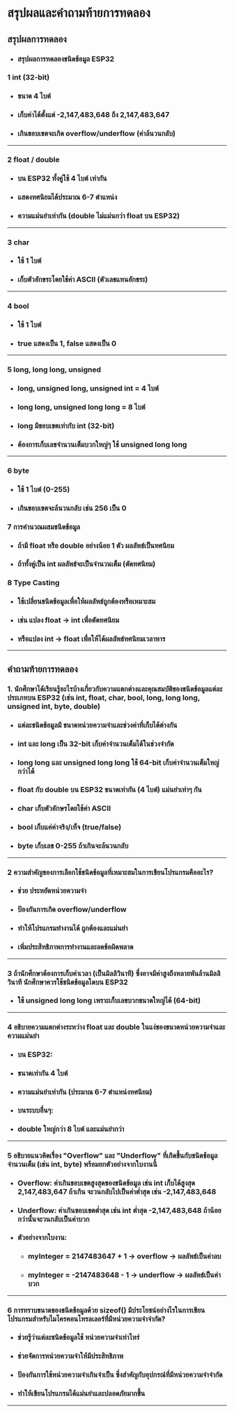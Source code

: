 # สรุปผลและคำถามท้ายการทดลอง
## สรุปผลการทดลอง
* ### สรุปผลการทดลองชนิดข้อมูล ESP32 
### 1 int (32-bit)
* ### ขนาด 4 ไบต์
* ### เก็บค่าได้ตั้งแต่ -2,147,483,648 ถึง 2,147,483,647
* ### เกินขอบเขตจะเกิด overflow/underflow (ค่าล้นวนกลับ)
---
### 2 float / double
* ### บน ESP32 ทั้งคู่ใช้ 4 ไบต์ เท่ากัน
* ### แสดงทศนิยมได้ประมาณ 6-7 ตำแหน่ง
* ### ความแม่นยำเท่ากัน (double ไม่แม่นกว่า float บน ESP32)
---
### 3 char
* ### ใช้ 1 ไบต์
* ### เก็บตัวอักขระโดยใช้ค่า ASCII (ตัวเลขแทนอักขระ)
---
### 4 bool
* ### ใช้ 1 ไบต์
* ### true แสดงเป็น 1, false แสดงเป็น 0
---
### 5 long, long long, unsigned
* ### long, unsigned long, unsigned int = 4 ไบต์
* ### long long, unsigned long long = 8 ไบต์
* ### long มีขอบเขตเท่ากับ int (32-bit)
* ### ต้องการเก็บเลขจำนวนเต็มบวกใหญ่ๆ ใช้ unsigned long long
---
### 6 byte
* ### ใช้ 1 ไบต์ (0-255)
* ### เกินขอบเขตจะล้นวนกลับ เช่น 256 เป็น 0
### 7 การคำนวณผสมชนิดข้อมูล
* ### ถ้ามี float หรือ double อย่างน้อย 1 ตัว ผลลัพธ์เป็นทศนิยม
* ### ถ้าทั้งคู่เป็น int ผลลัพธ์จะเป็นจำนวนเต็ม (ตัดทศนิยม)
### 8 Type Casting
* ### ใช้เปลี่ยนชนิดข้อมูลเพื่อให้ผลลัพธ์ถูกต้องหรือเหมาะสม
* ### เช่น แปลง float → int เพื่อตัดทศนิยม
* ### หรือแปลง int → float เพื่อให้ได้ผลลัพธ์ทศนิยมเวลาหาร
---
## คำถามท้ายการทดลอง
### 1. นักศึกษาได้เรียนรู้อะไรบ้างเกี่ยวกับความแตกต่างและคุณสมบัติของชนิดข้อมูลแต่ละประเภทบน ESP32 (เช่น int, float, char, bool, long, long long, unsigned int, byte, double)
* ### แต่ละชนิดข้อมูลมี ขนาดหน่วยความจำและช่วงค่าที่เก็บได้ต่างกัน
* ### int และ long เป็น 32-bit เก็บค่าจำนวนเต็มได้ในช่วงจำกัด
* ### long long และ unsigned long long ใช้ 64-bit เก็บค่าจำนวนเต็มใหญ่กว่าได้
* ### float กับ double บน ESP32 ขนาดเท่ากัน (4 ไบต์) แม่นยำเท่าๆ กัน
* ### char เก็บตัวอักษรโดยใช้ค่า ASCII
* ### bool เก็บแค่ค่าจริง/เท็จ (true/false)
* ### byte เก็บเลข 0-255 ถ้าเกินจะล้นวนกลับ
---
### 2 ความสำคัญของการเลือกใช้ชนิดข้อมูลที่เหมาะสมในการเขียนโปรแกรมคืออะไร?
* ### ช่วย ประหยัดหน่วยความจำ
* ### ป้องกันการเกิด overflow/underflow
* ### ทำให้โปรแกรมทำงานได้ ถูกต้องและแม่นยำ
* ### เพิ่มประสิทธิภาพการทำงานและลดข้อผิดพลาด
---
### 3 ถ้านักศึกษาต้องการเก็บค่าเวลา (เป็นมิลลิวินาที) ซึ่งอาจมีค่าสูงถึงหลายพันล้านมิลลิวินาที นักศึกษาควรใช้ชนิดข้อมูลใดบน ESP32
* ### ใช้ unsigned long long เพราะเก็บเลขบวกขนาดใหญ่ได้ (64-bit)
---
### 4 อธิบายความแตกต่างระหว่าง float และ double ในแง่ของขนาดหน่วยความจำและความแม่นยำ
* ### บน ESP32:
* ### ขนาดเท่ากัน 4 ไบต์
* ### ความแม่นยำเท่ากัน (ประมาณ 6-7 ตำแหน่งทศนิยม)
* ### บนระบบอื่นๆ:
* ### double ใหญ่กว่า 8 ไบต์ และแม่นยำกว่า
---
### 5 อธิบายแนวคิดเรื่อง "Overflow" และ "Underflow" ที่เกิดขึ้นกับชนิดข้อมูลจำนวนเต็ม (เช่น int, byte) พร้อมยกตัวอย่างจากใบงานนี้
* ### Overflow: ค่าเกินขอบเขตสูงสุดของชนิดข้อมูล เช่น int เก็บได้สูงสุด 2,147,483,647 ถ้าเกิน จะวนกลับไปเป็นค่าต่ำสุด เช่น -2,147,483,648
* ### Underflow: ค่าเกินขอบเขตต่ำสุด เช่น int ต่ำสุด -2,147,483,648 ถ้าน้อยกว่านั้นจะวนกลับเป็นค่าบวก
* ### ตัวอย่างจากใบงาน:
  * ### myInteger = 2147483647 + 1 → overflow → ผลลัพธ์เป็นค่าลบ
  * ### myInteger = -2147483648 - 1 → underflow → ผลลัพธ์เป็นค่าบวก
---
### 6 การทราบขนาดของชนิดข้อมูลด้วย sizeof() มีประโยชน์อย่างไรในการเขียนโปรแกรมสำหรับไมโครคอนโทรลเลอร์ที่มีหน่วยความจำจำกัด?
* ### ช่วยรู้ว่าแต่ละชนิดข้อมูลใช้ หน่วยความจำเท่าไหร่
* ### ช่วยจัดการหน่วยความจำให้มีประสิทธิภาพ
* ### ป้องกันการใช้หน่วยความจำเกินจำเป็น ซึ่งสำคัญกับอุปกรณ์ที่มีหน่วยความจำจำกัด
* ### ทำให้เขียนโปรแกรมได้แม่นยำและปลอดภัยมากขึ้น
---